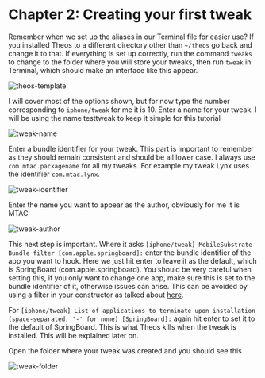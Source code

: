 # Chapter 2: Creating your first tweak

Remember when we set up the aliases in our Terminal file for easier use? If you installed Theos to a different directory other than ```~/theos``` go back and change it to that. If everything is set up correctly, run the command ```tweaks``` to change to the folder where you will store your tweaks, then run ```tweak``` in Terminal, which should make an interface like this appear.

![theos-template](https://github.com/MTACS/TweakGuide/blob/master/images/theos-template.png)

I will cover most of the options shown, but for now type the number corresponding to ```iphone/tweak``` for me it is 10. Enter a name for your tweak. I will be using the name testtweak to keep it simple for this tutorial

![tweak-name](https://github.com/MTACS/TweakGuide/blob/master/images/tweak-name.png)

Enter a bundle identifier for your tweak. This part is important to remember as they should remain consistent and should be all lower case. I always use ```com.mtac.packagename``` for all my tweaks. For example my tweak Lynx uses the identifier ```com.mtac.lynx```. 

![tweak-identifier](https://github.com/MTACS/TweakGuide/blob/master/images/tweak-identifier.png)

Enter the name you want to appear as the author, obviously for me it is MTAC

![tweak-author](https://github.com/MTACS/TweakGuide/blob/master/images/tweak-author.png)

This next step is important. Where it asks ```[iphone/tweak] MobileSubstrate Bundle filter [com.apple.springboard]:``` enter the bundle identifier of the app you want to hook. Here we just hit enter to leave it as the default, which is SpringBoard (com.apple.springboard). You should be very careful when setting this, if you only want to change one app, make sure this is set to the bundle identifier of it, otherwise issues can arise. This can be avoided by using a filter in your constructor as talked about [here](https://github/com/MTACS/TweakGuide).

For ```[iphone/tweak] List of applications to terminate upon installation (space-separated, '-' for none) [SpringBoard]:``` again hit enter to set it to the default of SpringBoard. This is what Theos kills when the tweak is installed. This will be explained later on.

Open the folder where your tweak was created and you should see this

![tweak-folder](https://github.com/MTACS/TweakGuide/blob/master/images/tweak-folder.png)
